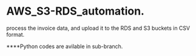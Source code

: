 # AWS_S3-RDS_automation.
process the invoice data, and upload it to the RDS and S3 buckets in CSV format.

****Python codes are avilable in sub-branch.
